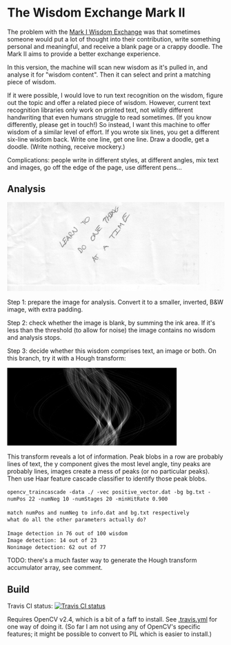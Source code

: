 The Wisdom Exchange Mark II
===========================

The problem with the [Mark I Wisdom Exchange](https://github.com/tangentmonger/wisdomexchange) was that sometimes someone would put a lot of thought into their contribution, write something personal and meaningful, and receive a blank page or a crappy doodle. The Mark II aims to provide a better exchange experience.

In this version, the machine will scan new wisdom as it's pulled in, and analyse it for "wisdom content". Then it can select and print a matching piece of wisdom. 

If it were possible, I would love to run text recognition on the wisdom, figure out the topic and offer a related piece of wisdom. However, current text recognition libraries only work on printed text, not wildly different handwriting that even humans struggle to read sometimes. (If you know differently, please get in touch!) So instead, I want this machine to offer wisdom of a similar level of effort. If you wrote six lines, you get a different six-line wisdom back. Write one line, get one line. Draw a doodle, get a doodle. (Write nothing, receive mockery.)

Complications: people write in different styles, at different angles, mix text and images, go off the edge of the page, use different pens...

Analysis
--------

![Original wisdom](https://raw.githubusercontent.com/tangentmonger/wisdomexchangemarkII/master/levelling-before.jpeg)

Step 1: prepare the image for analysis. Convert it to a smaller, inverted, B&W image, with extra padding.

Step 2: check whether the image is blank, by summing the ink area. If it's less than the threshold (to allow for noise) the image contains no wisdom and analysis stops.

Step 3: decide whether this wisdom comprises text, an image or both. On this branch, try it with a Hough transform:

![Accumulator array](https://raw.githubusercontent.com/tangentmonger/wisdomexchangemarkII/rotate_peaks/hough/wisdom-0047.jpeg)

This transform reveals a lot of information. Peak blobs in a row are probably lines of text, the y component gives the most level angle, tiny peaks are probably lines, images create a mess of peaks (or no particular peaks). Then use Haar feature cascade classifier to identify those peak blobs. 

    opencv_traincascade -data ./ -vec positive_vector.dat -bg bg.txt -numPos 22 -numNeg 10 -numStages 20 -minHitRate 0.900

    match numPos and numNeg to info.dat and bg.txt respectively
    what do all the other parameters actually do?

    Image detection in 76 out of 100 wisdom
    Image detection: 14 out of 23
    Nonimage detection: 62 out of 77

TODO: there's a much faster way to generate the Hough transform accumulator array, see comment.

Build
-----

Travis CI status: [![Travis CI status](https://travis-ci.org/tangentmonger/wisdomexchangemarkII.svg?branch=master)](https://travis-ci.org/tangentmonger/wisdomexchangemarkII)

Requires OpenCV v2.4, which is a bit of a faff to install. See [.travis.yml](https://github.com/tangentmonger/wisdomexchangemarkII/blob/master/.travis.yml) for one way of doing it. (So far I am not using any of OpenCV's specific features; it might be possible to convert to PIL which is easier to install.)
